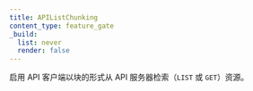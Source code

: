```yaml
---
title: APIListChunking
content_type: feature_gate
_build:
  list: never
  render: false
---
```


<!--
Enable the API clients to retrieve (`LIST` or `GET`)
resources from API server in chunks.
-->
启用 API 客户端以块的形式从 API 服务器检索（`LIST` 或 `GET`）资源。
